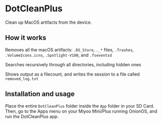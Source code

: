 # DotCleanPlus
Clean up MacOS artifacts from the device.

## How it works
Removes all the macOS artifacts: `.DS_Store`, `._*` files, `.Trashes`, `.VolumeIcons.icns`, `.Spotlight-V100`, and `.fseventsd`

Searches recursively through all directories, including hidden ones

Shows output as a filecount, and writes the session to a file called `removed_log.txt`

## Installation and usage

Place the entire `DotCleanPlus` folder inside the `App` folder in your SD Card.  Then, go to the Apps menu on your Miyoo Mini/Plus running OnionOS, and run the DotCleanPlus app.
